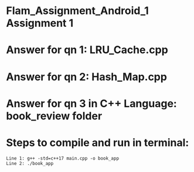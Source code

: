 # Flam_Assignment_Android_1 Assignment 1

# Answer for qn 1: LRU_Cache.cpp
# Answer for qn 2: Hash_Map.cpp
# Answer for qn 3 in C++ Language: book_review folder
   # Steps to compile and run in terminal: 
    Line 1: g++ -std=c++17 main.cpp -o book_app
    Line 2: ./book_app

